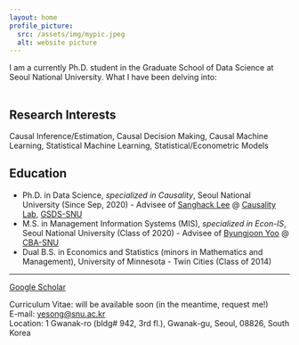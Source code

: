 ```yaml
---
layout: home
profile_picture:
  src: /assets/img/mypic.jpeg
  alt: website picture
---
```

I am a currently Ph.D. student in the Graduate School of Data Science at Seoul National University. What I have been delving into:
<br>
<br>


## Research Interests <br>
Causal Inference/Estimation, Causal Decision Making, Causal Machine Learning, Statistical Machine Learning, Statistical/Econometric Models <br>

## Education <br>
- Ph.D. in Data Science, <i>specialized in Causality</i>, Seoul National University (Since Sep, 2020) - Advisee of [Sanghack Lee](https://www.sanghacklee.me/) @ [Causality Lab](https://causality.snu.ac.kr), [GSDS-SNU](https://gsds.snu.ac.kr)
- M.S. in Management Information Systems (MIS), <i>specialized in Econ-IS</i>, Seoul National University (Class of 2020) - Advisee of [Byungjoon Yoo](https://scholar.google.com/citations?user=d5cN15QAAAAJ&hl=ko&oi=ao) @ [CBA-SNU](https://cba.snu.ac.kr)
- Dual B.S. in Economics and Statistics (minors in Mathematics and Management), University of Minnesota - Twin Cities (Class of 2014)


*** 
[Google Scholar](https://scholar.google.com/citations?user=0mm9Pz0AAAAJ&hl=e) <br>

Curriculum Vitae: will be available soon (in the meantime, request me!) <br>
E-mail: yesong@snu.ac.kr <br>
Location: 1 Gwanak-ro (bldg# 942, 3rd fl.), Gwanak-gu, Seoul, 08826, South Korea
